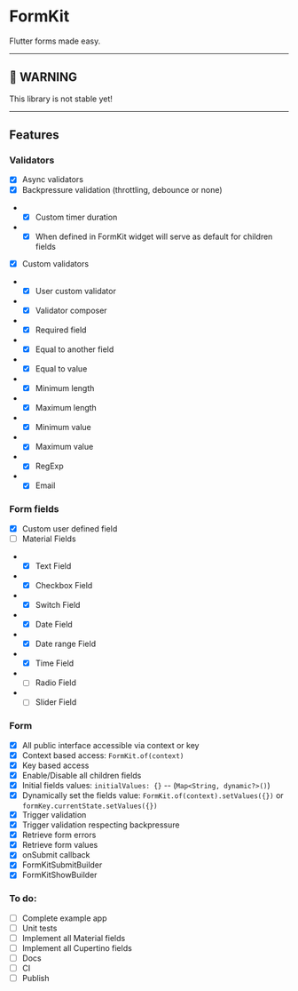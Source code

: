 # FormKit

Flutter forms made easy.

---
## **🚧 WARNING**

This library is not stable yet!

---

## Features

### Validators

- [x] Async validators
- [x] Backpressure validation (throttling, debounce or none)
- - [x] Custom timer duration
- - [x] When defined in FormKit widget will serve as default for children fields
- [x] Custom validators
- - [x] User custom validator
- - [x] Validator composer
- - [x] Required field
- - [x] Equal to another field
- - [x] Equal to value
- - [x] Minimum length
- - [x] Maximum length
- - [x] Minimum value
- - [x] Maximum value
- - [x] RegExp
- - [x] Email

### Form fields

- [x] Custom user defined field
- [ ] Material Fields
- - [x] Text Field
- - [x] Checkbox Field
- - [x] Switch Field
- - [x] Date Field
- - [x] Date range Field
- - [x] Time Field
- - [ ] Radio Field
- - [ ] Slider Field

### Form

- [x] All public interface accessible via context or key
- [x] Context based access: ```FormKit.of(context)```
- [x] Key based access
- [x] Enable/Disable all children fields
- [x] Initial fields values: `initialValues: {}` -- (`Map<String, dynamic?>()`)
- [x] Dynamically set the fields value: `FormKit.of(context).setValues({})` or `formKey.currentState.setValues({})`
- [x] Trigger validation
- [x] Trigger validation respecting backpressure
- [x] Retrieve form errors
- [x] Retrieve form values
- [x] onSubmit callback
- [x] FormKitSubmitBuilder
- [x] FormKitShowBuilder

### To do:

- [ ] Complete example app
- [ ] Unit tests
- [ ] Implement all Material fields
- [ ] Implement all Cupertino fields
- [ ] Docs
- [ ] CI
- [ ] Publish

